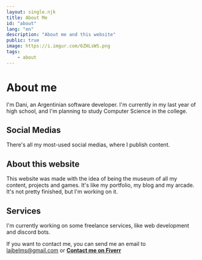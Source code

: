 ```yaml
---
layout: single.njk
title: About Me
id: "about"
lang: "en"
description: "About me and this website"
public: true
image: https://i.imgur.com/6ZHLsWS.png
tags:
    - about
---
```


# About me

I'm Dani, an Argentinian software developer. I'm currently in my last year of
high school, and I'm planning to study Computer Science in the college.

## Social Medias

There's all my most-used social medias, where I publish content.

<div class="social-medias">
<a href="https://github.com/lajbel" target="_blank" class="social-media-icon social-media-icon--github"><i class="fa-brands fa-github"></i></a>
<a href="https://twitter.com/lajbel" target="_blank" class="social-media-icon social-media-icon--twitter"><i class="fa-brands fa-x-twitter"></i></a>
</div>

## About this website

This website was made with the idea of being the museum of all my content,
projects and games. It's like my portfolio, my blog and my arcade. It's not
pretty finished, but I'm working on it.

## Services

I'm currently working on some freelance services, like web development and
discord bots.

If you want to contact me, you can send me an email to
[lajbelms@gmail.com](mailto:@lajbelms@gmail.com) or
[**Contact me on Fiverr**](https://www.fiverr.com/lajbel)
